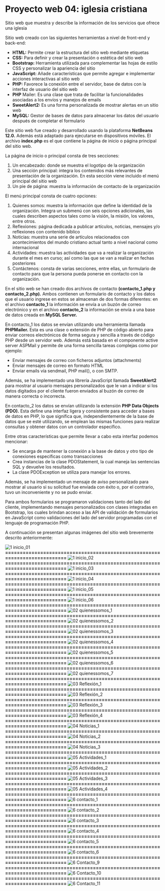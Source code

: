 # Proyecto web 04: iglesia cristiana

Sitio web que muestra y describe la información de los servicios que ofrece una iglesia

Sitio web creado con las siguientes herramientas a nivel de front-end y back-end:

- **HTML:** 	Permite crear la estructura del sitio web mediante etiquetas
- **CSS:** 	Para definir y crear la presentación o estética del sitio web
- **Bootstrap:**	Herramienta utilizada para complementar las hojas de estilo CSS y personalizar la apariencia del sitio
- **JavaScript:** 	Añade características que permite agregar e implementar acciones interactivas al sitio web
- **PHP:** 	Favorece la conexión entre el servidor, base de datos con la interfaz de usuario del sitio web
- **PHP** Mailer:	Es una clase que trata de facilitar la funcionalidades asociadas a los envíos y manejos de emails
- **SweetAlert2:**	Es una forma personalizada de mostrar alertas en un sitio web
- **MySQL:**	Gestor de bases de datos para almacenar los datos del usuario después de completar el formulario

Este sitio web fue creado y desarrollado usando la plataforma **NetBeans 12.0.** Además está adaptado para ejecutarse en dispositivos móviles. El archivo **index.php** es el que contiene la página de inicio o página principal del sitio web.

La página de inicio o principal consta de tres secciones: 

1.	Un encabezado: donde se muestra el logotipo de la organización
2.	Una sección principal: integra los contenidos más relevantes de presentación de la organización. En esta sección viene incluido el menú principal del sitio web
3.	Un pie de página: muestra la información de contacto de la organización

El menú principal consta de cuatro opciones: 

1.	Quienes somos: muestra la información que define la identidad de la organización. Integra un submenú con seis opciones adicionales, las cuales describen aspectos tales como la visión, la misión, los valores, entre otros.
2.	Reflexiones: página dedicada a publicar artículos, noticias, mensajes y/o reflexiones con contenido bíblico
3.	Noticias: muestra una serie de artículos relacionados con acontecimientos del mundo cristiano actual tanto a nivel nacional como internacional 
4.	Actividades: muestra las actividades que va a realizar la organización durante el mes en curso; así como las que se van a realizar en fechas posteriores 
5.	Contáctenos: consta de varias secciones, entre ellas, un formulario de contacto para que la persona pueda ponerse en contacto con la organización.

En el sitio web se han creado dos archivos de contacto **(contacto_1.php y contacto_2.php).** Ambos contienen un formulario de contacto y los datos que el usuario ingrese en estos se almacenan de dos formas diferentes: en el archivo **contacto_1** la información se envía a un buzón de correo electrónico y en el archivo **contacto_2** la información se envía a una base de datos creada en **MySQL Server.**

En contacto_1 los datos se envían utilizando una herramienta llamada **PHPMailer.** Esta es una clase o extensión de PHP de código abierto para enviar correos electrónicos de forma segura y sencilla a través de código PHP desde un servidor web. Además está basada en el componente active server ASPMail y permite de una forma sencilla tareas complejas como por ejemplo:

-	Enviar mensajes de correo con ficheros adjuntos (attachments) 
-	Enviar mensajes de correo en formato HTML 
-	Enviar emails vía sendmail, PHP mail(), o con SMTP.

Además, se ha implementado una librería JavaScript llamada **SweetAlert2** para mostrar al usuario mensajes personalizados que le van a indicar si los datos digitados por el cliente fueron enviados al buzón de correo de manera correcta o incorrecta.

En contacto_2 los datos se envían utilizando la extensión **PHP Data Objects (PDO).** Esta define una interfaz ligera y consistente para acceder a bases de datos en PHP, lo que significa que, independientemente de la base de datos que se esté utilizando, se emplean las mismas funciones para realizar consultas y obtener datos con un controlador específico.

Entre otras características que permite llevar a cabo esta interfaz podemos mencionar:

-	Se encarga de mantener la conexión a la base de datos y otro tipo de conexiones específicas como transacciones
-	Crea instancias de la clase PDOStatement, la cual maneja las sentencias SQL y devuelve los resultados. 
-	La clase PDOException se utiliza para manejar los errores.

Además, se ha implementado un mensaje de aviso personalizado para mostrar al usuario si su solicitud fue enviada con éxito o, por el contrario, tuvo un inconveniente y no se pudo enviar.

Para ambos formularios se programaron validaciones tanto del lado del cliente, implementando mensajes personalizados con clases integradas en Bootstrap, los cuales brindan acceso a las API de validación de formularios en JavaScript como validaciones del lado del servidor programadas con el lenguaje de programación PHP.

A continuación se presentan algunas imágenes del sitio web brevemente descrito anteriormente:

![1  inicio_01](https://github.com/user-attachments/assets/76f375d7-7015-4093-97b7-41e3b62d4caa)
**==========================================================================**
![1  inicio_02](https://github.com/user-attachments/assets/87269a2c-d1a1-45da-86b0-600cac730043)
**==========================================================================**
![1  inicio_03](https://github.com/user-attachments/assets/d4fa92e3-6ac1-45b9-bb54-35bb1d85ac92)
**==========================================================================**
![1  inicio_04](https://github.com/user-attachments/assets/6323420d-3344-418d-a6d0-2ef169fd0b4f)
**==========================================================================**
![1  inicio_05](https://github.com/user-attachments/assets/5b4c3d30-efdd-407a-939c-9fd52ffde890)
**==========================================================================**
![1  inicio_06](https://github.com/user-attachments/assets/92194c39-9f47-4cd4-be41-ddd04845fbf2)
**==========================================================================**
![02  quienessomos_1](https://github.com/user-attachments/assets/404e7889-e0a5-4760-9e6f-0714c771763e)
**==========================================================================**
![02  quienessomos_2](https://github.com/user-attachments/assets/cc898253-5cdf-41d9-b920-ccee58a97108)
**==========================================================================**
![02  quienessomos_3](https://github.com/user-attachments/assets/b692b67b-ca57-471f-8e02-769f28cde2cd)
**==========================================================================**
![02  quienessomos_4](https://github.com/user-attachments/assets/57f71012-7c6e-41a7-b39d-d9073509f608)
**==========================================================================**
![02  quienessomos_5](https://github.com/user-attachments/assets/401226dc-1227-4f9d-91c7-db3fe14d8fc8)
**==========================================================================**
![02  quienessomos_6](https://github.com/user-attachments/assets/faca5024-d33b-4ca2-9b29-ceeaca1284e7)
**==========================================================================**
![02  quienessomos_7](https://github.com/user-attachments/assets/8bbb021f-a4ca-41c7-8c10-596f05f0222c)
**==========================================================================**
![03  Reflexión_1](https://github.com/user-attachments/assets/b984b80d-bbcb-4e58-ab6a-5f01e3211160)
**==========================================================================**
![03  Reflexión_2](https://github.com/user-attachments/assets/f376bf71-c502-4546-ba9c-09dc98b6d999)
**==========================================================================**
![03  Reflexión_3](https://github.com/user-attachments/assets/603e285f-7f60-49f7-a250-417aa3ca291f)
**==========================================================================**
![03  Reflexión_4](https://github.com/user-attachments/assets/ac763e2a-cd6c-4a0b-ad4d-6eb955e3a306)
**==========================================================================**
![04  Noticias_1](https://github.com/user-attachments/assets/b8ffd2ef-bf6a-4595-805e-4f7169390f1e)
**==========================================================================**
![04  Noticias_2](https://github.com/user-attachments/assets/d6d5299f-94d1-4bb6-9cb5-8a42ca21fca4)
**==========================================================================**
![04  Noticias_3](https://github.com/user-attachments/assets/169c26d1-926c-46ac-bd85-d5b95fc26480)
**==========================================================================**
![05  Actividades_1](https://github.com/user-attachments/assets/5b1b7348-5853-47ec-9aeb-da3d16f84153)
**==========================================================================**
![05  Actividades_2](https://github.com/user-attachments/assets/8c89d5cb-5f30-4a2f-995f-c367b76eeb3d)
**==========================================================================**
![05  Actividades_3](https://github.com/user-attachments/assets/ec1391bc-6179-48aa-ad06-2505290702c4)
**==========================================================================**
![05  Actividades_4](https://github.com/user-attachments/assets/69112fad-e699-4da3-b738-04a2e1e360bd)
**==========================================================================**
![6  contacto_1](https://github.com/user-attachments/assets/f1b5293a-a8e1-4a27-8a78-3f84e1ab14a5)
**==========================================================================**
![6  contacto_2](https://github.com/user-attachments/assets/3b301ebb-1812-444b-af72-299654e6b0a1)
**==========================================================================**
![6  contacto_3](https://github.com/user-attachments/assets/a96537b0-1912-4a2b-a6e0-d989792138ed)
**==========================================================================**
![6  contacto_4](https://github.com/user-attachments/assets/27852c34-0720-4e2f-b3ae-3574a928f4db)
**==========================================================================**
![6  contacto_5](https://github.com/user-attachments/assets/18245f4d-f4ac-48ad-994f-79764c35c818)
**==========================================================================**
![6  contacto_6](https://github.com/user-attachments/assets/224e4282-24b0-463a-bd14-67641a00fc20)
**==========================================================================**
![6  Contacto_9](https://github.com/misproyectosweb/proyecto-web-04/assets/98922137/e82e2ab6-1f06-486b-a79d-1347416263a8)
**==========================================================================**
![6  Contacto_10](https://github.com/misproyectosweb/proyecto-web-04/assets/98922137/53a19ce3-189c-4939-b4a9-cc0edcf8de28)
**==========================================================================**
![6  Contacto_11](https://github.com/misproyectosweb/proyecto-web-04/assets/98922137/ca269daf-7961-413c-947b-fa8e006d52f6)
